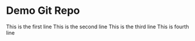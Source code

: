 # Demo Git Repo 

This is the first line
This is the second line
This is the third line
This is fourth line